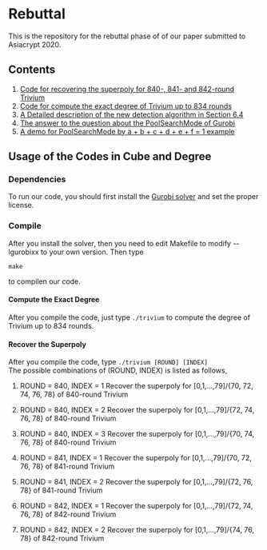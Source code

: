 # Rebuttal
This is the repository for the rebuttal phase of of our paper submitted to Asiacrypt 2020.

## Contents

1.  [Code for recovering the superpoly for 840-, 841- and 842-round Trivium](https://github.com/MonomialPrediction/Rebuttal/tree/master/cube)
2. [Code for compute the exact degree of Trivium up to 834 rounds](https://github.com/MonomialPrediction/Rebuttal/tree/master/Degree)
3. [A Detailed description of the new detection algorithm in Section 6.4](https://github.com/MonomialPrediction/Rebuttal/blob/master/Detailed_New_Detection_Alg.pdf)
4. [The answer to the question about the PoolSearchMode of Gurobi](https://github.com/MonomialPrediction/Rebuttal/blob/master/PoolSearchMode.md)
5. [A demo for PoolSearchMode by a + b + c + d + e + f = 1 example](https://github.com/MonomialPrediction/Rebuttal/blob/master/demo_for_reviewer_a%2Bb%2Bc%2Bd%2Be%2Bf.py)

 ## Usage of the Codes in Cube and Degree

### Dependencies

To run our code, you should first install the [Gurobi solver](https://www.gurobi.com) and set the proper license. 

### Compile 

After you install the solver, then you need to edit Makefile to modify --lgurobixx to your own version. Then type 

`make`

to compilen our code.

#### Compute the Exact Degree

After you compile the code, just type 
`./trivium`
to compute the degree of Trivium up to 834 rounds.

#### Recover the Superpoly

After you compile the code, type 
`./trivium [ROUND] [INDEX]`  
The possible combinations of (ROUND, INDEX) is listed as follows, 
1. ROUND = 840, INDEX = 1
    Recover the superpoly for [0,1,...,79]/{70, 72, 74, 76, 78} of 840-round Trivium

2. ROUND = 840, INDEX = 2
    Recover the superpoly for [0,1,...,79]/{72, 74, 76, 78} of 840-round Trivium

3. ROUND = 840, INDEX = 3
    Recover the superpoly for [0,1,...,79]/{70, 74, 76, 78} of 840-round Trivium

4. ROUND = 841, INDEX = 1
    Recover the superpoly for [0,1,...,79]/{70, 72, 76, 78} of 841-round Trivium

5. ROUND = 841, INDEX = 2
    Recover the superpoly for [0,1,...,79]/{72, 76, 78} of 841-round Trivium

6. ROUND = 842, INDEX = 1
    Recover the superpoly for [0,1,...,79]/{72, 74, 76, 78} of 842-round Trivium

7. ROUND = 842, INDEX = 2
    Recover the superpoly for [0,1,...,79]/{74, 76, 78} of 842-round Trivium

